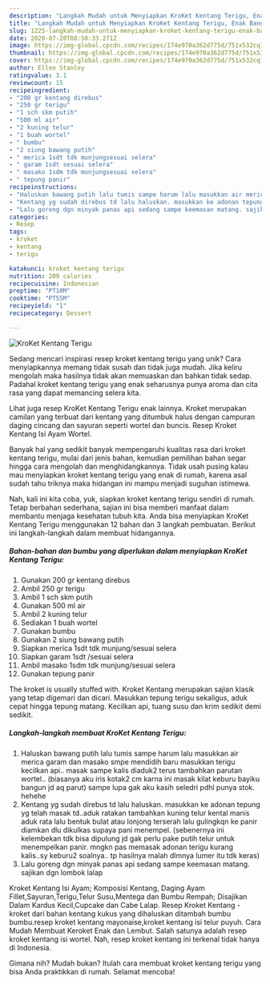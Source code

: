 ```yaml
---
description: "Langkah Mudah untuk Menyiapkan KroKet Kentang Terigu, Enak Banget"
title: "Langkah Mudah untuk Menyiapkan KroKet Kentang Terigu, Enak Banget"
slug: 1225-langkah-mudah-untuk-menyiapkan-kroket-kentang-terigu-enak-banget
date: 2020-07-20T08:50:33.271Z
image: https://img-global.cpcdn.com/recipes/174e970a362d775d/751x532cq70/kroket-kentang-terigu-foto-resep-utama.jpg
thumbnail: https://img-global.cpcdn.com/recipes/174e970a362d775d/751x532cq70/kroket-kentang-terigu-foto-resep-utama.jpg
cover: https://img-global.cpcdn.com/recipes/174e970a362d775d/751x532cq70/kroket-kentang-terigu-foto-resep-utama.jpg
author: Ellen Stanley
ratingvalue: 3.1
reviewcount: 15
recipeingredient:
- "200 gr kentang direbus"
- "250 gr terigu"
- "1 sch skm putih"
- "500 ml air"
- "2 kuning telur"
- "1 buah wortel"
- " bumbu"
- "2 siung bawang putih"
- " merica 1sdt tdk munjungsesuai selera"
- " garam 1sdt sesuai selera"
- " masako 1sdm tdk munjungsesuai selera"
- " tepung panir"
recipeinstructions:
- "Haluskan bawang putih lalu tumis sampe harum lalu masukkan air merica garam dan masako smpe mendidih baru masukkan terigu kecilkan api.. masak sampe kalis diaduk2 terus tambahkan parutan wortel.. (biasanya aku iris kotak2 cm karna ini masak kilat keburu bayiku bangun jd aq parut) sampe lupa gak aku kasih seledri pdhl punya stok. hehehe"
- "Kentang yg sudah direbus td lalu haluskan. masukkan ke adonan tepung yg telah masak td..aduk ratakan tambahkan kuning telur kental manis aduk rata lalu bentuk bulat atau lonjong terserah lalu gulingkqn ke panir diamkan dlu dikulkas supaya pani menempel. (sebenernya ini kelembekan tdk bisa dipulung jd gak perlu pake putih telur untuk menempelkan panir. mngkn pas memasak adonan terigu kurang kalis..sy keburu2 soalnya.. tp hasilnya malah dlmnya lumer itu tdk keras)"
- "Lalu goreng dgn minyak panas api sedang sampe keemasan matang. sajikan dgn lombok lalap"
categories:
- Resep
tags:
- kroket
- kentang
- terigu

katakunci: kroket kentang terigu 
nutrition: 209 calories
recipecuisine: Indonesian
preptime: "PT10M"
cooktime: "PT55M"
recipeyield: "1"
recipecategory: Dessert

---
```



![KroKet Kentang Terigu](https://img-global.cpcdn.com/recipes/174e970a362d775d/751x532cq70/kroket-kentang-terigu-foto-resep-utama.jpg)

Sedang mencari inspirasi resep kroket kentang terigu yang unik? Cara menyiapkannya memang tidak susah dan tidak juga mudah. Jika keliru mengolah maka hasilnya tidak akan memuaskan dan bahkan tidak sedap. Padahal kroket kentang terigu yang enak seharusnya punya aroma dan cita rasa yang dapat memancing selera kita.

Lihat juga resep KroKet Kentang Terigu enak lainnya. Kroket merupakan camilan yang terbuat dari kentang yang ditumbuk halus dengan campuran daging cincang dan sayuran seperti wortel dan buncis. Resep Kroket Kentang Isi Ayam Wortel.

Banyak hal yang sedikit banyak mempengaruhi kualitas rasa dari kroket kentang terigu, mulai dari jenis bahan, kemudian pemilihan bahan segar hingga cara mengolah dan menghidangkannya. Tidak usah pusing kalau mau menyiapkan kroket kentang terigu yang enak di rumah, karena asal sudah tahu triknya maka hidangan ini mampu menjadi suguhan istimewa.


Nah, kali ini kita coba, yuk, siapkan kroket kentang terigu sendiri di rumah. Tetap berbahan sederhana, sajian ini bisa memberi manfaat dalam membantu menjaga kesehatan tubuh kita. Anda bisa menyiapkan KroKet Kentang Terigu menggunakan 12 bahan dan 3 langkah pembuatan. Berikut ini langkah-langkah dalam membuat hidangannya.

<!--inarticleads1-->

##### Bahan-bahan dan bumbu yang diperlukan dalam menyiapkan KroKet Kentang Terigu:

1. Gunakan 200 gr kentang direbus
1. Ambil 250 gr terigu
1. Ambil 1 sch skm putih
1. Gunakan 500 ml air
1. Ambil 2 kuning telur
1. Sediakan 1 buah wortel
1. Gunakan  bumbu
1. Gunakan 2 siung bawang putih
1. Siapkan  merica 1sdt tdk munjung/sesuai selera
1. Siapkan  garam 1sdt /sesuai selera
1. Ambil  masako 1sdm tdk munjung/sesuai selera
1. Gunakan  tepung panir


The kroket is usually stuffed with. Kroket Kentang merupakan sajian klasik yang tetap digemari dan dicari. Masukkan tepung terigu sekaligus, aduk cepat hingga tepung matang. Kecilkan api, tuang susu dan krim sedikit demi sedikit. 

<!--inarticleads2-->

##### Langkah-langkah membuat KroKet Kentang Terigu:

1. Haluskan bawang putih lalu tumis sampe harum lalu masukkan air merica garam dan masako smpe mendidih baru masukkan terigu kecilkan api.. masak sampe kalis diaduk2 terus tambahkan parutan wortel.. (biasanya aku iris kotak2 cm karna ini masak kilat keburu bayiku bangun jd aq parut) sampe lupa gak aku kasih seledri pdhl punya stok. hehehe
1. Kentang yg sudah direbus td lalu haluskan. masukkan ke adonan tepung yg telah masak td..aduk ratakan tambahkan kuning telur kental manis aduk rata lalu bentuk bulat atau lonjong terserah lalu gulingkqn ke panir diamkan dlu dikulkas supaya pani menempel. (sebenernya ini kelembekan tdk bisa dipulung jd gak perlu pake putih telur untuk menempelkan panir. mngkn pas memasak adonan terigu kurang kalis..sy keburu2 soalnya.. tp hasilnya malah dlmnya lumer itu tdk keras)
1. Lalu goreng dgn minyak panas api sedang sampe keemasan matang. sajikan dgn lombok lalap


Kroket Kentang Isi Ayam; Komposisi Kentang, Daging Ayam Fillet,Sayuran,Terigu,Telur Susu,Mentega dan Bumbu Rempah; Disajikan Dalam Kardus Kecil,Cupcake dan Cabe Lalap. Resep Kroket Kentang - kroket dari bahan kentang kukus yang dihaluskan ditambah bumbu bumbu.resep kroket kentang mayonaise,kroket kentang isi telur puyuh. Cara Mudah Membuat Keroket Enak dan Lembut. Salah satunya adalah resep kroket kentang isi wortel. Nah, resep kroket kentang ini terkenal tidak hanya di Indonesia. 

Gimana nih? Mudah bukan? Itulah cara membuat kroket kentang terigu yang bisa Anda praktikkan di rumah. Selamat mencoba!
